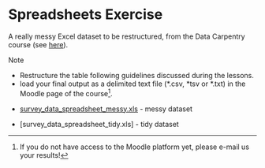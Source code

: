 # Spreadsheets Exercise
A really messy Excel dataset to be restructured, from the Data Carpentry course (see [here](https://datacarpentry.org/spreadsheet-ecology-lesson/)).

> [!NOTE]
> - Restructure the table following guidelines discussed during the lessons.
> - load your final output as a delimited text file (*.csv, *tsv or *.txt) in the Moodle page of the course[^1].

- [survey_data_spreadsheet_messy.xls](https://raw.githubusercontent.com/mchialva/PhDToolbox2024/main/docs/Exercises/spreadsheets/survey_data_spreadsheet_messy.xls) -  messy dataset

- [survey_data_spreadsheet_tidy.xls] -  tidy dataset

[^1]: If you do not have access to the Moodle platform yet, please e-mail us your results!

